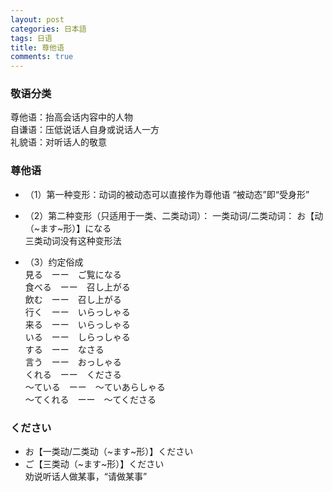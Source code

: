 ```yaml
---
layout: post
categories: 日本語
tags: 日语
title: 尊他语
comments: true
---
```


### 敬语分类
尊他语：抬高会话内容中的人物  
自谦语：压低说话人自身或说话人一方  
礼貌语：对听话人的敬意  

### 尊他语
- （1）第一种变形：动词的被动态可以直接作为尊他语
“被动态”即“受身形”  

- （2）第二种变形（只适用于一类、二类动词）：
一类动词/二类动词： お【动（~ます~形）】になる  
三类动词没有这种变形法  

- （3）约定俗成  
見る　ーー　ご覧になる  
食べる　ーー　召し上がる  
飲む　ーー　召し上がる  
行く　ーー　いらっしゃる  
来る　ーー　いらっしゃる  
いる　ーー　しらっしゃる  
する　ーー　なさる  
言う　ーー　おっしゃる  
くれる　ーー　くださる  
～ている　ーー　～ていあらしゃる  
～てくれる　ーー　～てくださる  

### ください
- お【一类动/二类动（~ます~形）】ください
- ご【三类动（~ます~形）】ください  
劝说听话人做某事，“请做某事”  